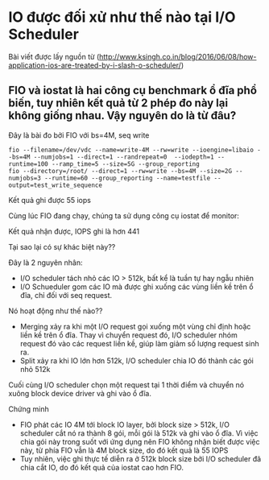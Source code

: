 ﻿# IO được đối xử như thế nào tại I/O Scheduler
Bài viết được lấy nguồn từ (http://www.ksingh.co.in/blog/2016/06/08/how-application-ios-are-treated-by-i-slash-o-scheduler/)

## FIO và iostat là hai công cụ benchmark ổ đĩa phổ biến, tuy nhiên kết quả từ 2 phép đo này lại không giống nhau. Vậy nguyên do là từ đâu?
Đây là bài đo bởi FIO với bs=4M, seq write
```
fio --filename=/dev/vdc --name=write-4M --rw=write --ioengine=libaio --bs=4M --numjobs=1 --direct=1 --randrepeat=0  --iodepth=1 --runtime=100 --ramp_time=5 --size=5G --group_reporting
fio --directory=/root/ --direct=1 --rw=write --bs=4M --size=2G --numjobs=3 --runtime=60 --group_reporting --name=testfile --output=test_write_sequence
```

Kết quả ghi được 55 iops

Cùng lúc FIO đang chạy, chúng ta sử dụng công cụ iostat để monitor:

Kết quả nhận được, IOPS ghi là hơn 441

Tại sao lại có sự khác biệt này??

Đây là 2 nguyên nhân: 
- I/O scheduler tách  nhỏ các IO > 512k, bất kể là tuần tự hay ngẫu nhiên
- I/O Schueduler gom các IO mà được ghi xuống các vùng liền kề trên ổ đĩa, chỉ đối với seq request.

Nó hoạt động như thế nào??

- Merging xảy ra khi một I/O request gọi xuống một vùng chỉ định hoặc liền kề trên ổ đĩa. Thay vì chuyển request đó, I/O scheduler nhóm request đó vào các request liền kề, giúp làm giảm số lượng request sinh ra.
- Split xảy ra khi IO lớn hơn 512k, I/O scheduler chia IO đó thành các gói nhỏ 512k

Cuối cùng I/O scheduler chọn một request tại 1 thời điểm và chuyển nó xuông block device driver và ghi vào ổ đĩa.

Chứng minh

- FIO phát các IO 4M tới block IO layer, bởi block size > 512k, I/O scheduler cắt nó ra thành 8 gói, mỗi gói là 512k và ghi vào ổ đĩa. Vì việc chia gói này trong suốt với ứng dụng nên FIO không nhận biết được việc này, từ phía FIO vẫn là 4M block size, do đó kết quả là 55 IOPS
- Tuy nhiên, việc ghi thực tế diễn ra ở 512k block size bởi I/O scheduler đã chia cắt IO, do đó kết quả của iostat cao hơn FIO.



